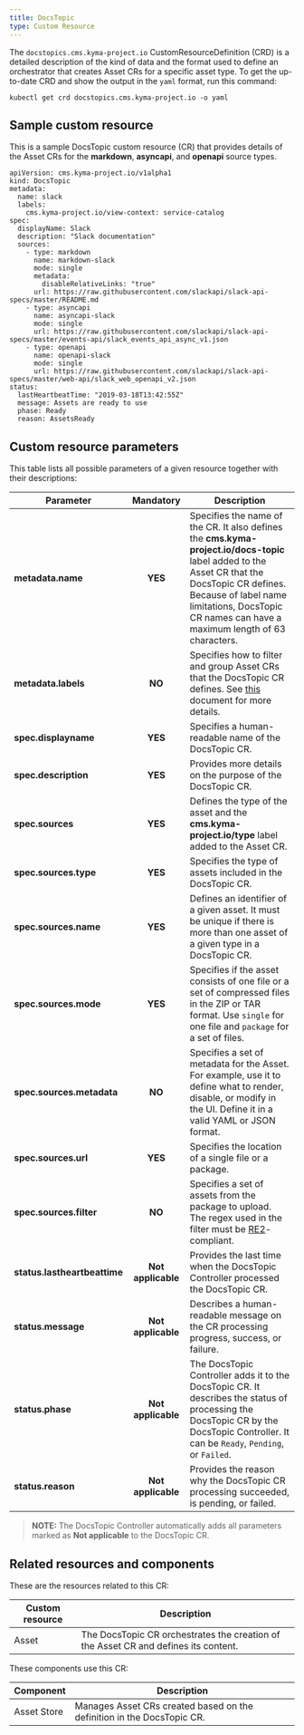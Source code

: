 ```yaml
---
title: DocsTopic
type: Custom Resource
---
```


The `docstopics.cms.kyma-project.io` CustomResourceDefinition (CRD) is a detailed description of the kind of data and the format used to define an orchestrator that creates Asset CRs for a specific asset type. To get the up-to-date CRD and show the output in the `yaml` format, run this command:

```
kubectl get crd docstopics.cms.kyma-project.io -o yaml
```

## Sample custom resource

This is a sample DocsTopic custom resource (CR) that provides details of the Asset CRs for the **markdown**, **asyncapi**, and **openapi** source types.

```
apiVersion: cms.kyma-project.io/v1alpha1
kind: DocsTopic
metadata:
  name: slack
  labels:
    cms.kyma-project.io/view-context: service-catalog
spec:
  displayName: Slack
  description: "Slack documentation"
  sources:
    - type: markdown
      name: markdown-slack
      mode: single
      metadata:
        disableRelativeLinks: "true"
      url: https://raw.githubusercontent.com/slackapi/slack-api-specs/master/README.md
    - type: asyncapi
      name: asyncapi-slack
      mode: single
      url: https://raw.githubusercontent.com/slackapi/slack-api-specs/master/events-api/slack_events_api_async_v1.json
    - type: openapi
      name: openapi-slack
      mode: single
      url: https://raw.githubusercontent.com/slackapi/slack-api-specs/master/web-api/slack_web_openapi_v2.json
status:
  lastHeartbeatTime: "2019-03-18T13:42:55Z"
  message: Assets are ready to use
  phase: Ready
  reason: AssetsReady
```

## Custom resource parameters

This table lists all possible parameters of a given resource together with their descriptions:


| Parameter   |      Mandatory      |  Description |
|----------|:-------------:|------|
| **metadata.name** |    **YES**   | Specifies the name of the CR. It also defines the **cms.kyma-project.io/docs-topic** label added to the Asset CR that the DocsTopic CR defines. Because of label name limitations, DocsTopic CR names can have a maximum length of 63 characters. |
| **metadata.labels** |    **NO**   | Specifies how to filter and group Asset CRs that the DocsTopic CR defines. See [this](#details-headless-cms-in-console) document for more details. |
| **spec.displayname** |    **YES**   | Specifies a human-readable name of the DocsTopic CR. |
| **spec.description** |    **YES**   | Provides more details on the purpose of the DocsTopic CR. |
| **spec.sources** |    **YES**   | Defines the type of the asset and the **cms.kyma-project.io/type** label added to the Asset CR.  |
| **spec.sources.type** |    **YES**   | Specifies the type of assets included in the DocsTopic CR. |
| **spec.sources.name** |    **YES**   | Defines an identifier of a given asset. It must be unique if there is more than one asset of a given type in a DocsTopic CR. |
| **spec.sources.mode** |    **YES**   | Specifies if the asset consists of one file or a set of compressed files in the ZIP or TAR format. Use `single` for one file and `package` for a set of files.  |
| **spec.sources.metadata** |    **NO**   | Specifies a set of metadata for the Asset. For example, use it to define what to render, disable, or modify in the UI. Define it in a valid YAML or JSON format. |
| **spec.sources.url** |    **YES**   | Specifies the location of a single file or a package. |
| **spec.sources.filter** |    **NO**   | Specifies a set of assets from the package to upload. The regex used in the filter must be [RE2](https://golang.org/s/re2syntax)-compliant. |
| **status.lastheartbeattime** |    **Not applicable**   | Provides the last time when the DocsTopic Controller processed the DocsTopic CR. |
| **status.message** |    **Not applicable**   | Describes a human-readable message on the CR processing progress, success, or failure. |
| **status.phase** |    **Not applicable**   | The DocsTopic Controller adds it to the DocsTopic CR. It describes the status of processing the DocsTopic CR by the DocsTopic Controller. It can be `Ready`, `Pending`, or `Failed`. |
| **status.reason** |    **Not applicable**   | Provides the reason why the DocsTopic CR processing succeeded, is pending, or failed.  |

> **NOTE:** The DocsTopic Controller automatically adds all parameters marked as **Not applicable** to the DocsTopic CR.

## Related resources and components

These are the resources related to this CR:

| Custom resource |   Description |
|----------|------|
| Asset |  The DocsTopic CR orchestrates the creation of the Asset CR and defines its content. |

These components use this CR:

| Component   |   Description |
|----------|------|
| Asset Store | Manages Asset CRs created based on the definition in the DocsTopic CR. |
